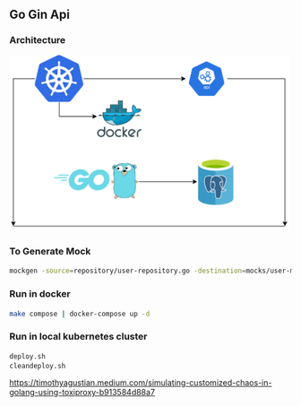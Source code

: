 ## Go Gin Api

### Architecture
<img src="https://github.com/dipjyotimetia/GoGinApi/blob/master/docs/architecture/goginapi.png" width="500"> 

### To Generate Mock
```bash
mockgen -source=repository/user-repository.go -destination=mocks/user-mock/mock_repository.go
```

### Run in docker
```bash
make compose | docker-compose up -d
```

### Run in local kubernetes cluster
```bash
deploy.sh
cleandeploy.sh
```

https://timothyagustian.medium.com/simulating-customized-chaos-in-golang-using-toxiproxy-b913584d88a7